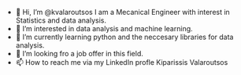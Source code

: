 - 👋 Hi, I’m @kvalaroutsos I am a Mecanical Engineer with interest in Statistics and data analysis.
- 👀 I’m interested in data analysis and machine learning. 
- 🌱 I’m currently learning python and the neccesary libraries for data analysis.
- 💞️ I’m looking fro a job offer in this field.
- 📫 How to reach me via my LinkedIn profle Kiparissis Valaroutsos

<!---
kvalaroutsos/kvalaroutsos is a ✨ special ✨ repository because its `README.md` (this file) appears on your GitHub profile.
You can click the Preview link to take a look at your changes.
--->
